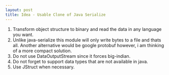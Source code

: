 ```yaml
---
layout: post
title: Idea - Usable Clone of Java Serialize
---
```


1. Transform object structure to binary and read the data in any language you want.
2. Unlike java-serialize this module will only write bytes to a file and thats all. Another alternative would be google protobuf however, i am thinking of a more compact solution.
3. Do not use DataOutputStream since it forces big-indian.
4. Do not forget to support data types that are not available in java.
5. Use JStruct when necessary.
